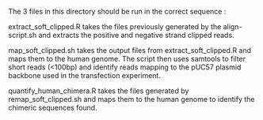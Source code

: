 The 3 files in this directory should be run in the correct sequence :

extract_soft_clipped.R takes the files previously generated by the align-script.sh and extracts the positive and negative strand clipped reads.

map_soft_clipped.sh takes the output files from extract_soft_clipped.R and maps them to the human genome. 
The script then uses samtools to filter short reads (<100bp) and identify reads mapping to the pUC57 plasmid backbone used in the transfection experiment.

quantify_human_chimera.R takes the files generated by remap_soft_clipped.sh and maps them to the human genome to identify the chimeric sequences found.
